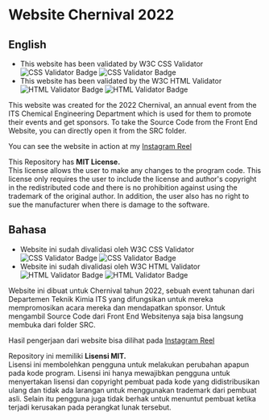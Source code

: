 # Website Chernival 2022

## English

- This website has been validated by W3C CSS Validator     
![CSS Validator Badge](http://jigsaw.w3.org/css-validator/images/vcss) ![CSS Validator Badge](http://jigsaw.w3.org/css-validator/images/vcss-blue)    
- This website has been validated by the W3C HTML Validator    
![HTML Validator Badge](https://www.w3.org/Icons/valid-html401) ![HTML Validator Badge](https://www.w3.org/Icons/valid-html401-blue)

This website was created for the 2022 Chernival, an annual event from the ITS Chemical Engineering Department which is used for them to promote their events and get sponsors. To take the Source Code from the Front End Website, you can directly open it from the SRC folder.   

You can see the website in action at my [Instagram Reel](https://www.instagram.com/reel/CgytO3JoRv7/)

This Repository has **MIT License.**   
This license allows the user to make any changes to the program code. This license only requires the user to include the license and author's copyright in the redistributed code and there is no prohibition against using the trademark of the original author. In addition, the user also has no right to sue the manufacturer when there is damage to the software.

## Bahasa

- Website ini sudah divalidasi oleh W3C CSS Validator     
![CSS Validator Badge](http://jigsaw.w3.org/css-validator/images/vcss) ![CSS Validator Badge](http://jigsaw.w3.org/css-validator/images/vcss-blue)     
- Website ini sudah divalidasi oleh W3C HTML Validator     
![HTML Validator Badge](https://www.w3.org/Icons/valid-html401) ![HTML Validator Badge](https://www.w3.org/Icons/valid-html401-blue) 

Website ini dibuat untuk Chernival tahun 2022, sebuah event tahunan dari Departemen Teknik Kimia ITS yang difungsikan untuk mereka mempromosikan acara mereka dan mendapatkan sponsor. Untuk mengambil Source Code dari Front End Websitenya saja bisa langsung membuka dari folder SRC.    

Hasil pengerjaan dari website bisa dilihat pada [Instagram Reel](https://www.instagram.com/reel/CgytO3JoRv7/)

Repository ini memiliki **Lisensi MIT.**      
Lisensi ini membolehkan pengguna untuk melakukan perubahan apapun pada kode program. Lisensi ini hanya mewajibkan pengguna untuk menyertakan lisensi dan copyright pembuat pada kode yang didistribusikan ulang dan tidak ada larangan untuk menggunakan trademark dari pembuat asli. Selain itu pengguna juga tidak berhak untuk menuntut pembuat ketika terjadi kerusakan pada perangkat lunak tersebut.
